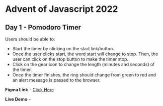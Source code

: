 # Advent of Javascript 2022

## Day 1 - Pomodoro Timer

Users should be able to:

- Start the timer by clicking on the start link/button.
- Once the user clicks start, the word start will change to stop. Then, the user can click on the stop button to make the timer stop.
- Click on the gear icon to change the length (minutes and seconds) of the timer.
- Once the timer finishes, the ring should change from green to red and an alert message is passed to the browser.

**Figma Link** - [Click Here](https://www.figma.com/file/ZxFgnonYAfLuwB5v1IAbt9/1---Pomodoro-Timer?node-id=0%3A1&t=2U4kivIyl7jiFClp-1)

**Live Demo** -
